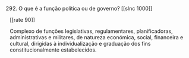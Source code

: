 292. O que é a função política ou de governo?
[[slnc 1000]]

[[rate 90]]

Complexo de funções legislativas, regulamentares, planificadoras, administrativas e militares, de natureza económica, social, financeira e cultural, dirigidas à individualização e graduação dos fins constitucionalmente estabelecidos.
